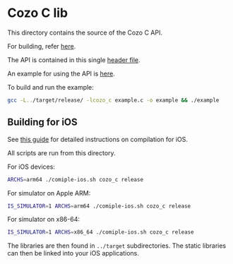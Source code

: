 # Cozo C lib

This directory contains the source of the Cozo C API.

For building, refer [here](../BUILDING.md).

The API is contained in this single [header file](./cozo_c.h).

An example for using the API is [here](./example.c).

To build and run the example:
```bash
gcc -L../target/release/ -lcozo_c example.c -o example && ./example
```

## Building for iOS

See [this guide](https://blog.mozilla.org/data/2022/01/31/this-week-in-glean-building-and-deploying-a-rust-library-on-ios/)
for detailed instructions on compilation for iOS.

All scripts are run from this directory.

For iOS devices:

```bash
ARCHS=arm64 ./comiple-ios.sh cozo_c release
```

For simulator on Apple ARM:
```bash
IS_SIMULATOR=1 ARCHS=arm64 ./comiple-ios.sh cozo_c release
```

For simulator on x86-64:
```bash
IS_SIMULATOR=1 ARCHS=x86_64 ./comiple-ios.sh cozo_c release
```

The libraries are then found in `../target` subdirectories. The static libraries can then be linked into
your iOS applications.